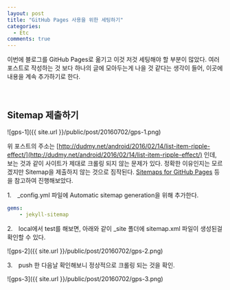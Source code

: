 ```yaml
---
layout: post
title: "GitHub Pages 사용을 위한 세팅하기"
categories:
  - Etc
comments: true
---
```


이번에 블로그를 GitHub Pages로 옮기고 이것 저것 세팅해야 할 부분이 많았다. 여러 포스트로 작성하는 것 보다 하나의 글에 모아두는게 나을 것 같다는 생각이 들어, 이곳에 내용을 계속 추가하기로 한다.  

　  

## Sitemap 제출하기

![gps-1]({{ site.url }}/public/post/20160702/gps-1.png)

위 포스트의 주소는 [http://dudmy.net/android/2016/02/14/list-item-ripple-effect/](http://dudmy.net/android/2016/02/14/list-item-ripple-effect/) 인데, 보는 것과 같이 사이트가 제대로 크롤링 되지 않는 문제가 있다. 정확한 이유인지는 모르겠지만 Sitemap을 제출하지 않는 것으로 짐작된다. [Sitemaps for GitHub Pages](https://help.github.com/articles/sitemaps-for-github-pages/) 등을 참고하여 진행해보았다.

1.　_config.yml 파일에 Automatic sitemap generation을 위해 추가한다.

```yml
gems:
    - jekyll-sitemap
```

2.　local에서 test를 해보면, 아래와 같이 _site 폴더에 sitemap.xml 파일이 생성된걸 확인할 수 있다.

![gps-2]({{ site.url }}/public/post/20160702/gps-2.png)

3.　push 한 다음날 확인해보니 정상적으로 크롤링 되는 것을 확인.

![gps-3]({{ site.url }}/public/post/20160702/gps-3.png)
